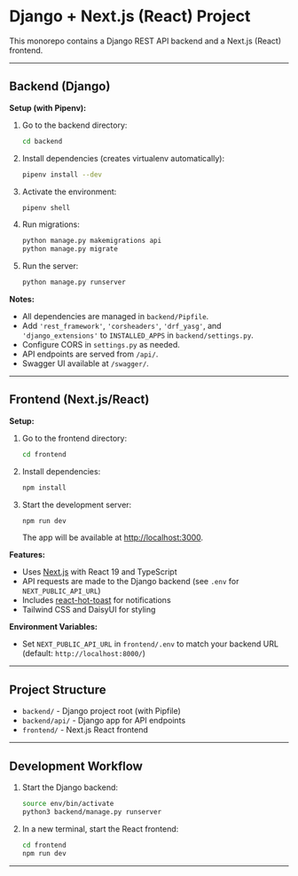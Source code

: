 
# Django + Next.js (React) Project

This monorepo contains a Django REST API backend and a Next.js (React) frontend.

---


## Backend (Django)

**Setup (with Pipenv):**
1. Go to the backend directory:
	```sh
	cd backend
	```
2. Install dependencies (creates virtualenv automatically):
	```sh
	pipenv install --dev
	```
3. Activate the environment:
	```sh
	pipenv shell
	```
4. Run migrations:
	```sh
	python manage.py makemigrations api
	python manage.py migrate
	```
5. Run the server:
	```sh
	python manage.py runserver
	```

**Notes:**
- All dependencies are managed in `backend/Pipfile`.
- Add `'rest_framework'`, `'corsheaders'`, `'drf_yasg'`, and `'django_extensions'` to `INSTALLED_APPS` in `backend/settings.py`.
- Configure CORS in `settings.py` as needed.
- API endpoints are served from `/api/`.
- Swagger UI available at `/swagger/`.

---

## Frontend (Next.js/React)

**Setup:**
1. Go to the frontend directory:
	```sh
	cd frontend
	```
2. Install dependencies:
	```sh
	npm install
	```
3. Start the development server:
	```sh
	npm run dev
	```
	The app will be available at [http://localhost:3000](http://localhost:3000).

**Features:**
- Uses [Next.js](https://nextjs.org/) with React 19 and TypeScript
- API requests are made to the Django backend (see `.env` for `NEXT_PUBLIC_API_URL`)
- Includes [react-hot-toast](https://react-hot-toast.com/) for notifications
- Tailwind CSS and DaisyUI for styling

**Environment Variables:**
- Set `NEXT_PUBLIC_API_URL` in `frontend/.env` to match your backend URL (default: `http://localhost:8000/`)

---


## Project Structure
- `backend/` - Django project root (with Pipfile)
- `backend/api/` - Django app for API endpoints
- `frontend/` - Next.js React frontend
---

## Development Workflow
1. Start the Django backend:
	```sh
	source env/bin/activate
	python3 backend/manage.py runserver
	```
2. In a new terminal, start the React frontend:
	```sh
	cd frontend
	npm run dev
	```

---
